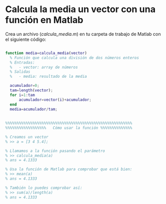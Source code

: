 # Calcula la media un vector con una función en Matlab

Crea un archivo (_calcula_media.m_) en tu carpeta de trabajo de Matlab con el siguiente código:

```matlab

function media=calcula_media(vector)
  % Función que calcula una división de dos números enteros
  % Entradas:
  %   - vector: array de números
  % Salidas
  %   - media: resultado de la media

  acumulador=0;
  tam=length(vector);
  for i=1:tam
      acumulador=vector(i)+acumulador;
  end
  media=acumulador/tam;
 
  
%%%%%%%%%%%%%%%%%%%%%%%%%%%%%%%%%%%%%%%%%%%%%%%%%%%%%%%% 
%%%%%%%%%%%%%%%%%%   Cómo usar la función %%%%%%%%%%%%%%

% Creamos un vector
% >> a = [3 4 5.4];

% Llamamos a la función pasando el parámetro 
% >> calcula_media(a)
% ans = 4.1333

% Usa la función de Matlab para comprobar que está bien:
% >> mean(a)
% ans = 4.1333

% También lo puedes comprobar así:
% >> sum(a)/length(a)
% ans = 4.1333

```

